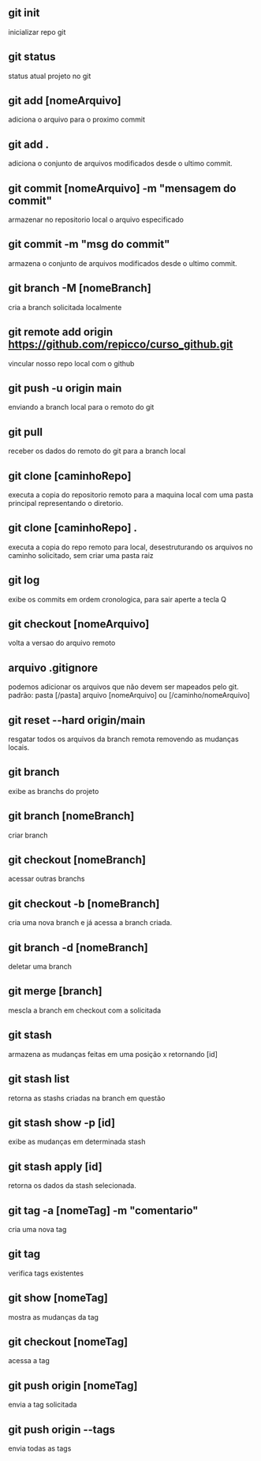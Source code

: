 ## git init
inicializar repo git

## git status
status atual projeto no git

## git add [nomeArquivo]
adiciona o arquivo para o proximo commit

## git add .
adiciona o conjunto de arquivos modificados desde o ultimo commit.

## git commit [nomeArquivo] -m "mensagem do commit"
armazenar no repositorio local o arquivo especificado

## git commit -m "msg do commit"
armazena o conjunto de arquivos modificados desde o ultimo commit.

## git branch -M [nomeBranch]
cria a branch solicitada localmente

## git remote add origin https://github.com/repicco/curso_github.git
vincular nosso repo local com o github

## git push -u origin main
enviando a branch local para o remoto do git

## git pull
receber os dados do remoto do git para a branch local

## git clone [caminhoRepo]
executa a copia do repositorio remoto para a maquina local com uma pasta principal representando o diretorio.

## git clone [caminhoRepo] .
executa a copia do repo remoto para local, desestruturando os arquivos no caminho solicitado, sem criar uma pasta raiz

## git log
exibe os commits em ordem cronologica, para sair aperte a tecla Q

## git checkout [nomeArquivo]
volta a versao do arquivo remoto

## arquivo .gitignore
podemos adicionar os arquivos que não devem ser mapeados pelo git.
padrão: pasta [/pasta] arquivo [nomeArquivo] ou [/caminho/nomeArquivo]

## git reset --hard origin/main
resgatar todos os arquivos da branch remota removendo as mudanças locais.

## git branch
exibe as branchs do projeto

## git branch [nomeBranch]
criar branch

## git checkout [nomeBranch]
acessar outras branchs

## git checkout -b [nomeBranch]
cria uma nova branch e já acessa a branch criada.

## git branch -d [nomeBranch]
deletar uma branch

## git merge [branch]
mescla a branch em checkout com a solicitada

## git stash
armazena as mudanças feitas em uma posição x retornando [id]

## git stash list
retorna as stashs criadas na branch em questão

## git stash show -p [id]
exibe as mudanças em determinada stash

## git stash apply [id]
retorna os dados da stash selecionada.

## git tag -a [nomeTag] -m "comentario"
cria uma nova tag

## git tag
verifica tags existentes

## git show [nomeTag]
mostra as mudanças da tag

## git checkout [nomeTag]
acessa a tag

## git push origin [nomeTag]
envia a tag solicitada

## git push origin --tags
envia todas as tags